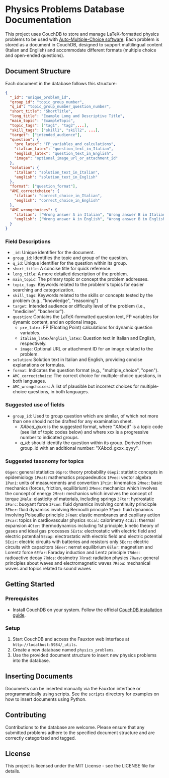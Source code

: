 
# Physics Problems Database Documentation

This project uses CouchDB to store and manage LaTeX-formatted physics problems
to be used with [Auto-Multiple-Choice software](https://www.auto-multiple-choice.net/). Each problem is stored as a
document in CouchDB, designed to support multilingual content (Italian and
English) and accommodate different formats (multiple choice and open-ended
questions).

## Document Structure

Each document in the database follows this structure:

```json
{
  "_id": "unique_problem_id",
  "group_id": "topic_group_number",
  "q_id": "topic_group_number_question_number",
  "short_title": "ShortTitle",
  "long_title": "Example Long and Descriptive Title",
  "main_topic": "ExampleTopic",
  "topic_tags": ["tag1", "tag2",...],
  "skill_tags": ["skill1", "skill2", ...],
  "target": ["intended_audience"],
  "question": {
    "pre_latex": "FP_variables_and_calculations",
    "italian_latex": "question_text_in_Italian",
    "english_latex": "question_text_in_English",
    "image": "optional_image_url_or_attachment_id"
  },
  "solution": {
    "italian": "solution_text_in_Italian",
    "english": "solution_text_in_English"
  },
  "format": ["question_format"],
  "AMC_correctchoice": {
    "italian": "correct_choice_in_Italian",
    "english": "correct_choice_in_English"
  },
  "AMC_wrongchoices": {
    "italian": ["Wrong answer A in Italian", "Wrong answer B in Italian", "Wrong answer C in Italian"],
    "english": ["Wrong answer A in English", "Wrong answer B in English", "Wrong answer C in English"]
  }
}
```

### Field Descriptions

- `_id`: Unique identifier for the document.
- `group_id`: Identifies the topic and group of the question.
- `q_id`: Unique identifier for the question within its group.
- `short_title`: A concise title for quick reference.
- `long_title`: A more detailed description of the problem.
- `main_topic`: The primary topic or concept the problem addresses.
- `topic_tags`: Keywords related to the problem's topics for easier searching and categorization.
- `skill_tags`: Keywords related to the skills or concepts tested by the problem (e.g., "knowledge", "reasoning")
- `target`: Intended audience or difficulty level of the problem (i.e., "medicine", "bacherlor").
- `question`: Contains the LaTeX-formatted question text, FP variables for dynamic content, and an optional image.
  - `pre_latex`: FP (Floating Point) calculations for dynamic question variables.
  - `italian_latex`/`english_latex`: Question text in Italian and English, respectively.
  - `image`: Optional URL or attachment ID for an image related to the problem.
- `solution`: Solution text in Italian and English, providing concise explanations or formulas.
- `format`: Indicates the question format (e.g., "multiple_choice", "open").
- `AMC_correctchoice`: The correct choice for multiple-choice questions, in both languages.
- `AMC_wrongchoices`: A list of plausible but incorrect choices for multiple-choice questions, in both languages.


### Suggested use of fields

- `group_id`: Used to group question which are similar, of which not more than one should not be drafted for any examination sheet. 
    - *XAbcd_gxxx* is the suggested format, where "XAbcd"  is a topic code (see list of topic codes below) and where xxx is a progressive number to indicated groups.
    - *q_id*: should identify the question within its group. Derived from group_id with an additional number: "XAbcd_gxxx_qyyy".


### Suggested taxonomy for topics

`0Sgen`: general statistics
`0Spro`: theory probability
`0Sepi`: statistic concepts in epidemiology
`1Pmat`: mathematics propaedeutics 
`1Pvec`: vector algebra
`1Puni`: units of measurements and convertion
`1Pcin`: kinematics
`2Mmec`: basic mechanics (forces, friction, equilibrium)
`2Mene`: mechanics which involves the concept of energy 
`2Mrot`: mechanics which involves the concept of torque
`2Mela`: elasticity of materials, including springs 
`3Ftor`: hydrostatic 
`3Farc`: buoyant force
`3Fcon`: fluid dynamics involving continuity princicple 
`3Fber`: fluid dynamics involving Bernoulli principle
`3Fpoi`: fluid dynamics involving Poiseuille principle 
`3Fmem`: elastic membranes and capillary action
`3Fcar`: topics in cardiovascular physics
`4Ccal`: calorimetry
`4Cdil`: thermal expansion
`4Cter`: thermodynamics including 1st principle, kinetic theory of gases and ideal gas processes
`5Esta`: electrostatic with electric field and electric potential
`5Ecap`: electrostatic with electric field and electric potential
`5Ecir`: electric circuits with batteries and resistors only
`5Ecrc`: electric circuits with capacitors
`5Ener`: nernst equilibrium
`6Elor`: magnetism and Lorentz force
`6Efar`: Faraday induction and Lentz principle
`7Rdec`: radioactive decay
`7Rdos`: dosimetry
`7Rrad`: radiation physics 
`7Rwav`: general principles about waves and electromagnetic waves
`7Rsou`: mechanical waves and topics related to sound waves


## Getting Started

### Prerequisites

- Install CouchDB on your system. Follow the official [CouchDB installation guide](https://docs.couchdb.org/en/stable/install/index.html).

### Setup

1. Start CouchDB and access the Fauxton web interface at `http://localhost:5984/_utils`.
2. Create a new database named `physics_problems`.
3. Use the provided document structure to insert new physics problems into the database.

## Inserting Documents

Documents can be inserted manually via the Fauxton interface or programmatically using scripts. See the `scripts` directory for examples on how to insert documents using Python.

## Contributing

Contributions to the database are welcome. Please ensure that any submitted problems adhere to the specified document structure and are correctly categorized and tagged.

## License

This project is licensed under the MIT License - see the LICENSE file for details.
